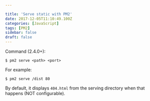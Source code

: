 ```yaml
---

title: 'Serve static with PM2'
date: 2017-12-05T11:10:49.100Z
categories: [JavaScript]
tags: [PM2]
sidebar: false
draft: false
---
```


Command (2.4.0+):

```
$ pm2 serve <path> <port>
```

For example:

```
$ pm2 serve /dist 80
```

By default, it displays `404.html` from the serving directory when that happens (NOT configurable).

<!-- more -->